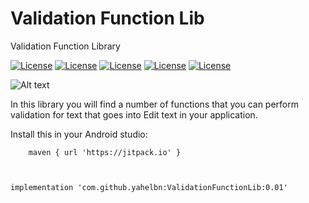 # Validation Function Lib
Validation Function Library

[![License](https://img.shields.io/github/issues/yahelbn/ValidationFunctionLib)](https://opensource.org/licenses/Apache-2.0)
[![License](https://img.shields.io/github/forks/yahelbn/ValidationFunctionLib)](https://opensource.org/licenses/Apache-2.0)
[![License](https://img.shields.io/github/stars/yahelbn/ValidationFunctionLib)](https://opensource.org/licenses/Apache-2.0)
[![License](https://img.shields.io/github/license/yahelbn/ValidationFunctionLib)](https://opensource.org/licenses/Apache-2.0)
[![License](https://img.shields.io/twitter/url?style=social)](https://opensource.org/licenses/Apache-2.0)

![Alt text](https://drive.google.com/file/d/1RRhTiF-S1NXt76aH-4sW2_yr6V554OQd/view?usp=sharing "Optional title")


In this library you will find a number of functions that you can perform validation
for text that goes into Edit text in your application.

Install this in your Android studio:

        maven { url 'https://jitpack.io' }



    implementation 'com.github.yahelbn:ValidationFunctionLib:0.01'
